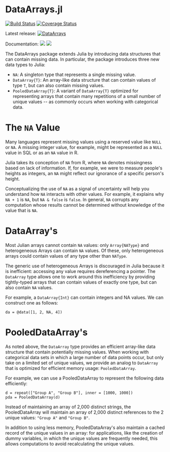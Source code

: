 DataArrays.jl
=============

[![Build Status](https://travis-ci.org/JuliaStats/DataArrays.jl.svg?branch=master)](https://travis-ci.org/JuliaStats/DataArrays.jl)
[![Coverage Status](https://coveralls.io/repos/JuliaStats/DataArrays.jl/badge.svg?branch=master)](https://coveralls.io/r/JuliaStats/DataArrays.jl?branch=master)

Latest release:
[![DataArrays](http://pkg.julialang.org/badges/DataArrays_0.6.svg)](http://pkg.julialang.org/?pkg=DataArrays)

Documentation:
[![](https://img.shields.io/badge/docs-stable-blue.svg)](https://JuliaStats.github.io/DataArrays.jl/stable)
[![](https://img.shields.io/badge/docs-latest-blue.svg)](https://JuliaStats.github.io/DataArrays.jl/latest)


The DataArrays package extends Julia by introducing data structures that can contain missing data. In particular, the package introduces three new data types to Julia:

* `NA`: A singleton type that represents a single missing value.
* `DataArray{T}`: An array-like data structure that can contain values of type `T`, but can also contain missing values.
* `PooledDataArray{T}`: A variant of `DataArray{T}` optimized for representing arrays that contain many repetitions of a small number of unique values -- as commonly occurs when working with categorical data.

# The `NA` Value

Many languages represent missing values using a reserved value like `NULL` or `NA`. A missing integer value, for example, might be represented as a `NULL` value in SQL or as an `NA` value in R.

Julia takes its conception of `NA` from R, where `NA` denotes missingness based on lack of information. If, for example, we were to measure people's heights as integers, an `NA` might reflect our ignorance of a specific person's height.

Conceptualizing the use of `NA` as a signal of uncertainty will help you understand how `NA` interacts with other values. For example, it explains why `NA + 1` is `NA`, but `NA & false` is `false`. In general, `NA` corrupts any computation whose results cannot be determined without knowledge of the value that is `NA`.

# DataArray's

Most Julian arrays cannot contain `NA` values: only `Array{NAType}` and heterogeneous Arrays can contain `NA` values. Of these, only heterogeneous arrays could contain values of any type other than `NAType`.

The generic use of heterogeneous Arrays is discouraged in Julia because it is inefficient: accessing any value requires dereferencing a pointer. The `DataArray` type allows one to work around this inefficiency by providing tightly-typed arrays that can contain values of exactly one type, but can also contain `NA` values.

For example, a `DataArray{Int}` can contain integers and NA values. We can construct one as follows:

	da = @data([1, 2, NA, 4])

# PooledDataArray's

As noted above, the `DataArray` type provides an efficient array-like data structure that contain potentially missing values. When working with categorical data sets in which a large number of data points occur, but only take on a limited set of unique values, we provide an analog to `DataArray` that is optimized for efficient memory usage: `PooledDataArray`.

For example, we can use a PooledDataArray to represent the following data efficiently:

	d = repeat(["Group A", "Group B"], inner = [1000, 1000])
	pda = PooledDataArray(d)

Instead of maintaining an array of 2,000 distinct strings, the PooledDataArray will maintain an array of 2,000 distinct references to the 2 unique values: `"Group A"` and `"Group B"`.

In addition to using less memory, PooledDataArray's also maintain a cached record of the unique values in an array: for applications, like the creation of dummy variables, in which the unique values are frequently needed, this allows computations to avoid recalculating the unique values.
